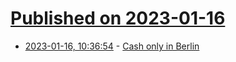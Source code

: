# [Published on 2023-01-16](index.md)

* [2023-01-16, 10:36:54](https://news.ycombinator.com/item?id=34399182) - [Cash only in Berlin](https://thecritic.co.uk/cash-only-in-berlin/)
